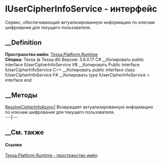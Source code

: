 # IUserCipherInfoService - интерфейс
Сервис, обеспечивающий актуализированную информацию по ключам шифрования для
текущего пользователя.
## __Definition
 **Пространство имён:** [Tessa.Platform.Runtime](N_Tessa_Platform_Runtime.htm)  
 **Сборка:** Tessa (в Tessa.dll) Версия: 3.6.0.17
C# __Копировать
     public interface IUserCipherInfoService
VB __Копировать
     Public Interface IUserCipherInfoService
C++ __Копировать
     public interface class IUserCipherInfoService
F# __Копировать
     type IUserCipherInfoService = interface end
##  __Методы
[ResolveCipherInfoAsync](M_Tessa_Platform_Runtime_IUserCipherInfoService_ResolveCipherInfoAsync.htm)|
Возвращает актуализированную информацию по ключам шифрования для текущего
пользователя.  
---|---  
## __См. также
#### Ссылки
[Tessa.Platform.Runtime - пространство имён](N_Tessa_Platform_Runtime.htm)
